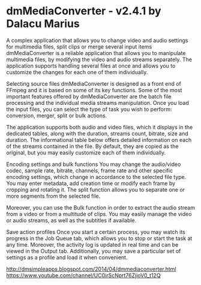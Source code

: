 # dmMediaConverter - v2.4.1 by Dalacu Marius

A complex application that allows you to change video and audio settings for multimedia files, split clips or merge several input items
dmMediaConverter is a reliable application that allows you to manipulate multimedia files, by modifying the video and audio streams separately. The application supports handling several files at once and allows you to customize the changes for each one of them individually.

Selecting source files
dmMediaConverter is designed as a front end of FFmpeg and it is based on some of its key functions. Some of the most important features offered by dmMediaConverter are the batch file processing and the individual media streams manipulation. Once you load the input files, you can select the type of task you wish to perform: conversion, merger, split or bulk actions.

The application supports both audio and video files, which it displays in the dedicated tables, along with the duration, streams count, bitrate, size and duration. The informational table below offers detailed information on each of the streams contained in the file. By default, they are copied as the original, but you may easily customize each of them individually.

Encoding settings and bulk functions
You may change the audio/video codec, sample rate, bitrate, channels, frame rate and other specific encoding settings, which change in accordance to the selected file type. You may enter metadata, add creation time or modify each frame by cropping and rotating it. The split function allows you to separate one or more segments from the selected file.

Moreover, you can use the Bulk function in order to extract the audio stream from a video or from a multitude of clips. You may easily manage the video or audio streams, as well as the subtitles if available.

Save action profiles
Once you start a certain process, you may watch its progress in the Job Queue tab, which allows you to stop or start the task at any time. Moreover, the activity log is updated in real time and can be viewed in the Output tab. Additionally, you may save a particular set of settings as a profile and load it when convenient.

http://dmsimpleapps.blogspot.com/2014/04/dmmediaconverter.html
https://www.youtube.com/channel/UC0irScNprt76ZjioV0_t12Q
